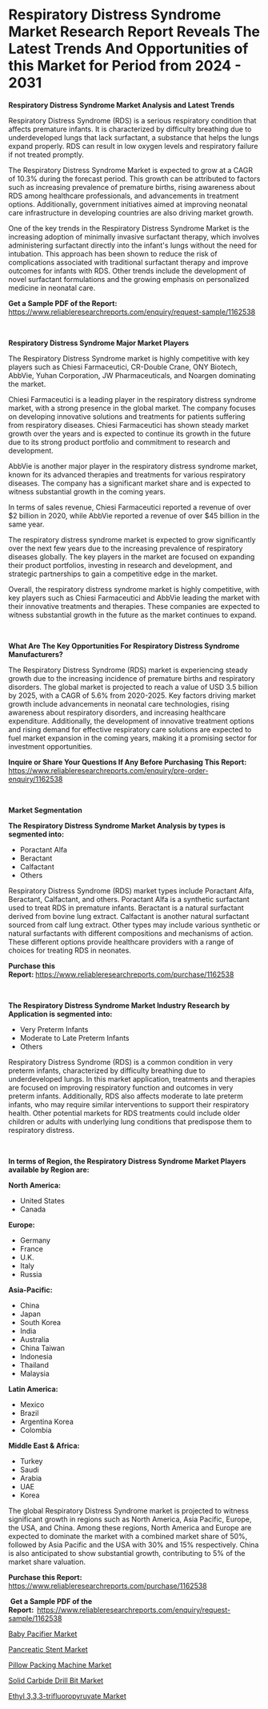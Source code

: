 <p><h1>Respiratory Distress Syndrome Market Research Report Reveals The Latest Trends And Opportunities of this Market for Period from 2024 - 2031</h1></p><p><strong>Respiratory Distress Syndrome Market Analysis and Latest Trends</strong></p>
<p><p>Respiratory Distress Syndrome (RDS) is a serious respiratory condition that affects premature infants. It is characterized by difficulty breathing due to underdeveloped lungs that lack surfactant, a substance that helps the lungs expand properly. RDS can result in low oxygen levels and respiratory failure if not treated promptly.</p><p>The Respiratory Distress Syndrome Market is expected to grow at a CAGR of 10.3% during the forecast period. This growth can be attributed to factors such as increasing prevalence of premature births, rising awareness about RDS among healthcare professionals, and advancements in treatment options. Additionally, government initiatives aimed at improving neonatal care infrastructure in developing countries are also driving market growth.</p><p>One of the key trends in the Respiratory Distress Syndrome Market is the increasing adoption of minimally invasive surfactant therapy, which involves administering surfactant directly into the infant's lungs without the need for intubation. This approach has been shown to reduce the risk of complications associated with traditional surfactant therapy and improve outcomes for infants with RDS. Other trends include the development of novel surfactant formulations and the growing emphasis on personalized medicine in neonatal care.</p></p>
<p><strong>Get a Sample PDF of the Report:&nbsp;</strong> <a href="https://www.reliableresearchreports.com/enquiry/request-sample/1162538">https://www.reliableresearchreports.com/enquiry/request-sample/1162538</a></p>
<p>&nbsp;</p>
<p><strong>Respiratory Distress Syndrome Major Market Players</strong></p>
<p><p>The Respiratory Distress Syndrome market is highly competitive with key players such as Chiesi Farmaceutici, CR-Double Crane, ONY Biotech, AbbVie, Yuhan Corporation, JW Pharmaceuticals, and Noargen dominating the market.</p><p>Chiesi Farmaceutici is a leading player in the respiratory distress syndrome market, with a strong presence in the global market. The company focuses on developing innovative solutions and treatments for patients suffering from respiratory diseases. Chiesi Farmaceutici has shown steady market growth over the years and is expected to continue its growth in the future due to its strong product portfolio and commitment to research and development.</p><p>AbbVie is another major player in the respiratory distress syndrome market, known for its advanced therapies and treatments for various respiratory diseases. The company has a significant market share and is expected to witness substantial growth in the coming years.</p><p>In terms of sales revenue, Chiesi Farmaceutici reported a revenue of over $2 billion in 2020, while AbbVie reported a revenue of over $45 billion in the same year.</p><p>The respiratory distress syndrome market is expected to grow significantly over the next few years due to the increasing prevalence of respiratory diseases globally. The key players in the market are focused on expanding their product portfolios, investing in research and development, and strategic partnerships to gain a competitive edge in the market.</p><p>Overall, the respiratory distress syndrome market is highly competitive, with key players such as Chiesi Farmaceutici and AbbVie leading the market with their innovative treatments and therapies. These companies are expected to witness substantial growth in the future as the market continues to expand.</p></p>
<p>&nbsp;</p>
<p><strong>What Are The Key Opportunities For Respiratory Distress Syndrome Manufacturers?</strong></p>
<p><p>The Respiratory Distress Syndrome (RDS) market is experiencing steady growth due to the increasing incidence of premature births and respiratory disorders. The global market is projected to reach a value of USD 3.5 billion by 2025, with a CAGR of 5.6% from 2020-2025. Key factors driving market growth include advancements in neonatal care technologies, rising awareness about respiratory disorders, and increasing healthcare expenditure. Additionally, the development of innovative treatment options and rising demand for effective respiratory care solutions are expected to fuel market expansion in the coming years, making it a promising sector for investment opportunities.</p></p>
<p><strong>Inquire or Share Your Questions If Any Before Purchasing This Report:</strong> <a href="https://www.reliableresearchreports.com/enquiry/pre-order-enquiry/1162538">https://www.reliableresearchreports.com/enquiry/pre-order-enquiry/1162538</a></p>
<p>&nbsp;</p>
<p><strong>Market Segmentation</strong></p>
<p><strong>The Respiratory Distress Syndrome Market Analysis by types is segmented into:</strong></p>
<p><ul><li>Poractant Alfa</li><li>Beractant</li><li>Calfactant</li><li>Others</li></ul></p>
<p><p>Respiratory Distress Syndrome (RDS) market types include Poractant Alfa, Beractant, Calfactant, and others. Poractant Alfa is a synthetic surfactant used to treat RDS in premature infants. Beractant is a natural surfactant derived from bovine lung extract. Calfactant is another natural surfactant sourced from calf lung extract. Other types may include various synthetic or natural surfactants with different compositions and mechanisms of action. These different options provide healthcare providers with a range of choices for treating RDS in neonates.</p></p>
<p><strong>Purchase this Report:&nbsp;</strong><a href="https://www.reliableresearchreports.com/purchase/1162538">https://www.reliableresearchreports.com/purchase/1162538</a></p>
<p>&nbsp;</p>
<p><strong>The Respiratory Distress Syndrome Market Industry Research by Application is segmented into:</strong></p>
<p><ul><li>Very Preterm Infants</li><li>Moderate to Late Preterm Infants</li><li>Others</li></ul></p>
<p><p>Respiratory Distress Syndrome (RDS) is a common condition in very preterm infants, characterized by difficulty breathing due to underdeveloped lungs. In this market application, treatments and therapies are focused on improving respiratory function and outcomes in very preterm infants. Additionally, RDS also affects moderate to late preterm infants, who may require similar interventions to support their respiratory health. Other potential markets for RDS treatments could include older children or adults with underlying lung conditions that predispose them to respiratory distress.</p></p>
<p>&nbsp;</p>
<p><strong>In terms of Region, the Respiratory Distress Syndrome Market Players available by Region are:</strong></p>
<p>
    <p> <strong> North America: </strong>
        <ul>
            <li>United States</li>
            <li>Canada</li>
        </ul>
        </p> 
    <p> <strong> Europe: </strong>
        <ul>
            <li>Germany</li>
            <li>France</li>
            <li>U.K.</li>
            <li>Italy</li>
            <li>Russia</li>
        </ul>
        </p> 
    <p> <strong> Asia-Pacific: </strong>
        <ul>
            <li>China</li>
            <li>Japan</li>
            <li>South Korea</li>
            <li>India</li>
            <li>Australia</li>
            <li>China Taiwan</li>
            <li>Indonesia</li>
            <li>Thailand</li>
            <li>Malaysia</li>
        </ul>
        </p> 
    <p> <strong> Latin America: </strong>
        <ul>
            <li>Mexico</li>
            <li>Brazil</li>
            <li>Argentina Korea</li>
            <li>Colombia</li>
        </ul>
        </p> 
    <p> <strong> Middle East & Africa: </strong>
        <ul>
            <li>Turkey</li>
            <li>Saudi</li>
            <li>Arabia</li>
            <li>UAE</li>
            <li>Korea</li>
        </ul>
    </p>
    </p>
<p><p>The global Respiratory Distress Syndrome market is projected to witness significant growth in regions such as North America, Asia Pacific, Europe, the USA, and China. Among these regions, North America and Europe are expected to dominate the market with a combined market share of 50%, followed by Asia Pacific and the USA with 30% and 15% respectively. China is also anticipated to show substantial growth, contributing to 5% of the market share valuation.</p></p>
<p><strong>Purchase this Report: </strong><a href="https://www.reliableresearchreports.com/purchase/1162538">https://www.reliableresearchreports.com/purchase/1162538</a></p>
<p>&nbsp;<strong>Get a Sample PDF of the Report:&nbsp;&nbsp;</strong><a href="https://www.reliableresearchreports.com/enquiry/request-sample/1162538">https://www.reliableresearchreports.com/enquiry/request-sample/1162538</a></p>
<p><strong></strong></p>
<p><p><a href="https://github.com/ashepherd82/Market-Research-Report-List-3/blob/main/baby-pacifier-market.md">Baby Pacifier Market</a></p><p><a href="https://issuu.com/reportprime-2/docs/pancreatic-stent-market-size-2030.pptx">Pancreatic Stent Market</a></p><p><a href="https://medium.com/p/ef3f3f733e4c/edit">Pillow Packing Machine Market</a></p><p><a href="https://medium.com/p/0b567107c4d1/edit">Solid Carbide Drill Bit Market</a></p><p><a href="https://github.com/irfadac/Market-Research-Report-List-2/blob/main/ethyl-333-trifluoropyruvate-market.md">Ethyl 3,3,3-trifluoropyruvate Market</a></p></p>